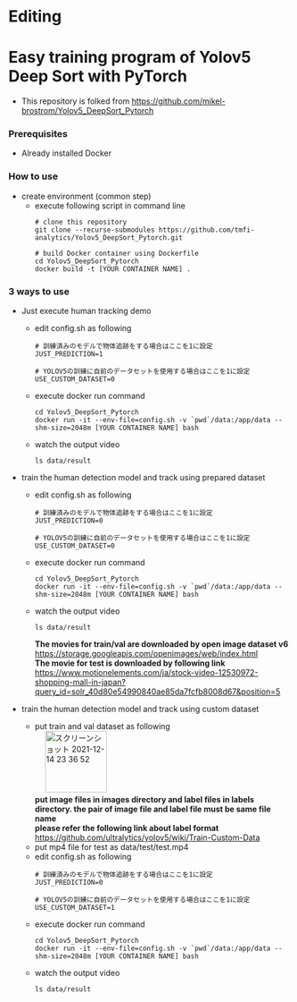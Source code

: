 # Editing
# Easy training program of Yolov5 Deep Sort with PyTorch
- This repository is folked from https://github.com/mikel-brostrom/Yolov5_DeepSort_Pytorch

### Prerequisites
- Already installed Docker

### How to use
- create environment (common step)
  - execute following script in command line
    ```
    # clone this repository
    git clone --recurse-submodules https://github.com/tmfi-analytics/Yolov5_DeepSort_Pytorch.git
    
    # build Docker container using Dockerfile
    cd Yolov5_DeepSort_Pytorch
    docker build -t [YOUR CONTAINER NAME] .
    ```

### 3 ways to use
  - Just execute human tracking demo
    - edit config.sh as following
      ```
      # 訓練済みのモデルで物体追跡をする場合はここを1に設定
      JUST_PREDICTION=1

      # YOLOV5の訓練に自前のデータセットを使用する場合はここを1に設定
      USE_CUSTOM_DATASET=0
      ```
    - execute docker run command
      ```
      cd Yolov5_DeepSort_Pytorch
      docker run -it --env-file=config.sh -v `pwd`/data:/app/data --shm-size=2048m [YOUR CONTAINER NAME] bash
      ```
    - watch the output video
      ```
      ls data/result
      ```
      
  - train the human detection model and track using prepared dataset
    - edit config.sh as following
      ```
      # 訓練済みのモデルで物体追跡をする場合はここを1に設定
      JUST_PREDICTION=0

      # YOLOV5の訓練に自前のデータセットを使用する場合はここを1に設定
      USE_CUSTOM_DATASET=0
      ```
    - execute docker run command
      ```
      cd Yolov5_DeepSort_Pytorch
      docker run -it --env-file=config.sh -v `pwd`/data:/app/data --shm-size=2048m [YOUR CONTAINER NAME] bash
      ```
    - watch the output video
      ```
      ls data/result
      ```
      
      **The movies for train/val are downloaded by open image dataset v6**  
      https://storage.googleapis.com/openimages/web/index.html  
      **The movie for test is downloaded by following link**  
      https://www.motionelements.com/ja/stock-video-12530972-shopping-mall-in-japan?query_id=solr_40d80e54990840ae85da7fcfb8008d67&position=5
      
  - train the human detection model and track using custom dataset
    - put train and val dataset as following  
    　 <img width="110" alt="スクリーンショット 2021-12-14 23 36 52" src="https://user-images.githubusercontent.com/25993195/146018927-d881a2e5-8385-4730-a1d4-6d8567c79bcf.png">  
      **put image files in images directory and label files in labels directory.
        the pair of image file and label file must be same file name**  
      **please refer the following link about label format**  
        https://github.com/ultralytics/yolov5/wiki/Train-Custom-Data
    - put mp4 file for test as data/test/test.mp4
    - edit config.sh as following
      ```
      # 訓練済みのモデルで物体追跡をする場合はここを1に設定
      JUST_PREDICTION=0

      # YOLOV5の訓練に自前のデータセットを使用する場合はここを1に設定
      USE_CUSTOM_DATASET=1
      ```
    - execute docker run command
      ```
      cd Yolov5_DeepSort_Pytorch
      docker run -it --env-file=config.sh -v `pwd`/data:/app/data --shm-size=2048m [YOUR CONTAINER NAME] bash
      ```
    - watch the output video
      ```
      ls data/result
      ```
      

